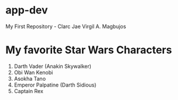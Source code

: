 # app-dev
My First Repository - Clarc Jae Virgil A. Magbujos

# My favorite Star Wars Characters
1. Darth Vader (Anakin Skywalker)
2. Obi Wan Kenobi
3. Asokha Tano
4. Emperor Palpatine (Darth Sidious)
5. Captain Rex
